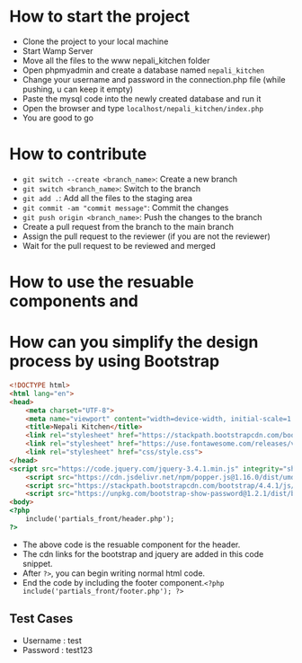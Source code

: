 # How to start the project
- Clone the project to your local machine
- Start Wamp Server
- Move all the files to the www nepali_kitchen folder
- Open phpmyadmin and create a database named `nepali_kitchen`
- Change your username and password in the connection.php file (while pushing, u can keep it empty)
- Paste the mysql code into the newly created database and run it
- Open the browser and type `localhost/nepali_kitchen/index.php`
- You are good to go

# How to contribute
- ``git switch --create <branch_name>``: Create a new branch
- ``git switch <branch_name>``: Switch to the branch
- ``git add .``: Add all the files to the staging area
- ``git commit -am "commit message"``: Commit the changes
- ``git push origin <branch_name>``: Push the changes to the branch
- Create a pull request from the branch to the main branch
- Assign the pull request to the reviewer (if you are not the reviewer)
- Wait for the pull request to be reviewed and merged

# How to use the resuable components and 
# How can you simplify the design process by using Bootstrap 

```html
<!DOCTYPE html>
<html lang="en">
<head>
    <meta charset="UTF-8">
    <meta name="viewport" content="width=device-width, initial-scale=1.0">
    <title>Nepali Kitchen</title>
    <link rel="stylesheet" href="https://stackpath.bootstrapcdn.com/bootstrap/4.4.1/css/bootstrap.min.css" integrity="sha384-Vkoo8x4CGsO3+Hhxv8T/Q5PaXtkKtu6ug5TOeNV6gBiFeWPGFN9MuhOf23Q9Ifjh" crossorigin="anonymous">
    <link rel="stylesheet" href="https://use.fontawesome.com/releases/v5.8.2/css/all.css" integrity="sha384-oS3vJWv+0UjzBfQzYUhtDYW+Pj2yciDJxpsK1OYPAYjqT085Qq/1cq5FLXAZQ7Ay" crossorigin="anonymous">
    <link rel="stylesheet" href="css/style.css">  
</head>
<script src="https://code.jquery.com/jquery-3.4.1.min.js" integrity="sha256-CSXorXvZcTkaix6Yvo6HppcZGetbYMGWSFlBw8HfCJo=" crossorigin="anonymous"></script>
    <script src="https://cdn.jsdelivr.net/npm/popper.js@1.16.0/dist/umd/popper.min.js" integrity="sha384-Q6E9RHvbIyZFJoft+2mJbHaEWldlvI9IOYy5n3zV9zzTtmI3UksdQRVvoxMfooAo" crossorigin="anonymous"></script>
    <script src="https://stackpath.bootstrapcdn.com/bootstrap/4.4.1/js/bootstrap.min.js" integrity="sha384-wfSDF2E50Y2D1uUdj0O3uMBJnjuUD4Ih7YwaYd1iqfktj0Uod8GCExl3Og8ifwB6" crossorigin="anonymous"></script>         
    <script src="https://unpkg.com/bootstrap-show-password@1.2.1/dist/bootstrap-show-password.min.js"></script>
<body>
<?php 
    include('partials_front/header.php');
?>
```
- The above code is the resuable component for the header.
- The cdn links for the bootstrap and jquery are added in this code snippet.
- After ```?>```, you can begin writing normal html code.
- End the code by including the footer component.```<?php include('partials_front/footer.php'); ?>```


## Test Cases
- Username : test
- Password : test123